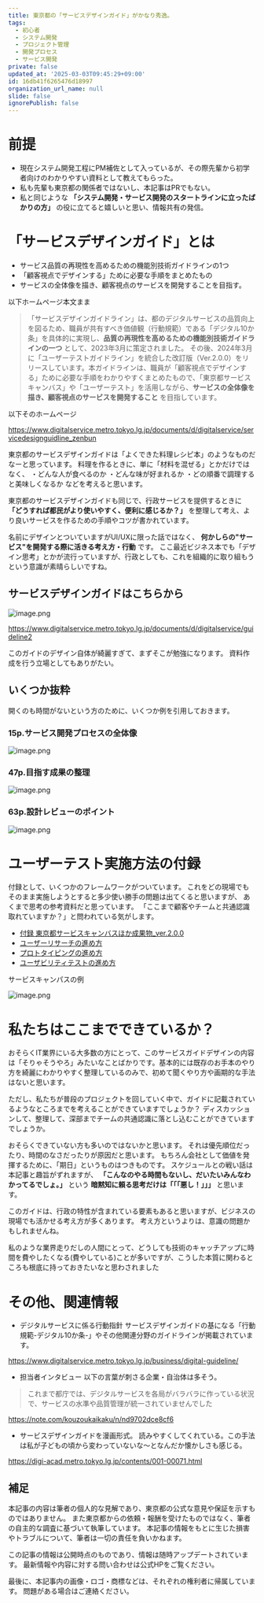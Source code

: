 ```yaml
---
title: 東京都の「サービスデザインガイド」がかなり秀逸。
tags:
  - 初心者
  - システム開発
  - プロジェクト管理
  - 開発プロセス
  - サービス開発
private: false
updated_at: '2025-03-03T09:45:29+09:00'
id: 16db41f6265476d18997
organization_url_name: null
slide: false
ignorePublish: false
---
```

# 前提

- 現在システム開発工程にPM補佐として入っているが、その際先輩から初学者向けのわかりやすい資料として教えてもらった。
- 私も先輩も東京都の関係者ではないし、本記事はPRでもない。
- 私と同じような **「システム開発・サービス開発のスタートラインに立ったばかりの方」** の役に立てると嬉しいと思い、情報共有の発信。


# 「サービスデザインガイド」とは


- サービス品質の再現性を高めるための機能別技術ガイドラインの1つ
- 「顧客視点でデザインする」ために必要な手順をまとめたもの
- サービスの全体像を描き、顧客視点のサービスを開発することを目指す。


以下ホームページ本文まま
> 「サービスデザインガイドライン」は、都のデジタルサービスの品質向上を図るため、職員が共有すべき価値観（行動規範）である「デジタル10か条」を具体的に実現し、**品質の再現性を高めるための機能別技術ガイドラインの一つ** として、2023年3月に策定されました。
その後、2024年3月に「ユーザーテストガイドライン」を統合した改訂版（Ver.2.0.0）をリリースしています。本ガイドラインは、職員が「顧客視点でデザインする」ために必要な手順をわかりやすくまとめたもので、「東京都サービスキャンバス」や「ユーザーテスト」を活用しながら、**サービスの全体像を描き、顧客視点のサービスを開発すること** を目指しています。


以下そのホームページ

https://www.digitalservice.metro.tokyo.lg.jp/documents/d/digitalservice/servicedesignguidline_zenbun


東京都のサービスデザインガイドは「よくできた料理レシピ本」のようなものだなーと思っています。
料理を作るときに、単に「材料を混ぜる」とかだけではなく、
・どんな人が食べるのか
・どんな味が好まれるか
・どの順番で調理すると美味しくなるか
などを考えると思います。

東京都のサービスデザインガイドも同じで、行政サービスを提供するときに **「どうすれば都民がより使いやすく、便利に感じるか？」** を整理して考え、より良いサービスを作るための手順やコツが書かれています。

名前にデザインとついていますがUI/UXに限った話ではなく、
**何かしらの"サービス"を開発する際に活きる考え方・行動** です。
ここ最近ビジネス本でも「デザイン思考」とかが流行っていますが、行政としても、これを組織的に取り組もうという意識が素晴らしいですね。


## サービスデザインガイドはこちらから

![image.png](https://qiita-image-store.s3.ap-northeast-1.amazonaws.com/0/3780099/263e311e-d9ee-4835-b722-29cbfdd75af5.png)

https://www.digitalservice.metro.tokyo.lg.jp/documents/d/digitalservice/guideline2


このガイドのデザイン自体が綺麗すぎて、まずそこが勉強になります。
資料作成を行う立場としてもありがたい。

## いくつか抜粋

開くのも時間がないという方のために、いくつか例を引用しておきます。

### 15p.サービス開発プロセスの全体像

![image.png](https://qiita-image-store.s3.ap-northeast-1.amazonaws.com/0/3780099/d29f6e9e-509d-44ad-ab26-2f4085d4efd4.png)


### 47p.目指す成果の整理

![image.png](https://qiita-image-store.s3.ap-northeast-1.amazonaws.com/0/3780099/e9522306-2858-4093-8746-32250d64d138.png)


### 63p.設計レビューのポイント

![image.png](https://qiita-image-store.s3.ap-northeast-1.amazonaws.com/0/3780099/e9f96486-55fe-4fa4-9f91-9ccd7c1ce667.png)



# ユーザーテスト実施方法の付録

付録として、いくつかのフレームワークがついています。
これをどの現場でもそのまま実施しようとすると多少使い勝手の問題は出てくると思いますが、
あくまで思考の参考資料だと思っています。
「ここまで顧客やチームと共通認識取れていますか？」と問われている気がします。

- [付録 東京都サービスキャンバスほか成果物_ver.2.0.0](https://www.digitalservice.metro.tokyo.lg.jp/documents/d/digitalservice/seika)
- [ユーザーリサーチの進め方](https://www.digitalservice.metro.tokyo.lg.jp/documents/d/digitalservice/01research)
- [プロトタイピングの進め方](https://www.digitalservice.metro.tokyo.lg.jp/documents/d/digitalservice/02proto)
- [ユーザビリティテストの進め方](https://www.digitalservice.metro.tokyo.lg.jp/documents/d/digitalservice/03test)


サービスキャンパスの例

![image.png](https://qiita-image-store.s3.ap-northeast-1.amazonaws.com/0/3780099/ffb76851-4463-4f99-9908-d57b34cef45c.png)


# 私たちはここまでできているか？

おそらくIT業界にいる大多数の方にとって、このサービスガイドデザインの内容は「そりゃそうやろ」みたいなことばかりです。基本的には既存のお手本のやり方を綺麗にわかりやすく整理しているのみで、初めて聞くやり方や画期的な手法はないと思います。

ただし、私たちが普段のプロジェクトを回していく中で、ガイドに記載されているようなところまでを考えることができていますでしょうか？
ディスカッションして、整理して、深部までチームの共通認識に落とし込むことができていますでしょうか。

おそらくできていない方も多いのではないかと思います。
それは優先順位だったり、時間のなさだったりが原因だと思います。
もちろん会社として価値を発揮するために、「期日」というものはつきものです。
スケジュールとの戦い話は本記事と趣旨がずれますが、
**「こんなのやる時間もないし、だいたいみんなわかってるでしょ。」**
という **暗黙知に頼る思考だけは「「「悪し！」」」** と思います。

このガイドは、行政の特性が含まれている要素もあると思いますが、ビジネスの現場でも活かせる考え方が多くあります。
考え方というよりは、意識の問題かもしれませんね。

私のような業界走りだしの人間にとって、どうしても技術のキャッチアップに時間を費やしたくなる(費やしている)ことが多いですが、こうした本質に関わるところも根底に持っておきたいなと思わされました



# その他、関連情報
- デジタルサービスに係る行動指針
サービスデザインガイドの基になる「行動規範-デジタル10か条-」やその他関連分野のガイドラインが掲載されています。

https://www.digitalservice.metro.tokyo.lg.jp/business/digital-guideline/

- 担当者インタビュー
以下の言葉が刺さる企業・自治体は多そう。
> これまで都庁では、デジタルサービスを各局がバラバラに作っている状況で、サービスの水準や品質管理が統一されていませんでした

https://note.com/kouzoukaikaku/n/nd9702dce8cf6

- サービスデザインガイドを漫画形式。
読みやすくしてくれている。この手法は私が子どもの頃から変わっていないな～となんだか懐かしさも感じる。

https://digi-acad.metro.tokyo.lg.jp/contents/001-00071.html



## 補足

本記事の内容は筆者の個人的な見解であり、東京都の公式な意見や保証を示すものではありません。
また東京都からの依頼・報酬を受けたものではなく、筆者の自主的な調査に基づいて執筆しています。
本記事の情報をもとに生じた損害やトラブルについて、筆者は一切の責任を負いかねます。

この記事の情報は公開時点のものであり、情報は随時アップデートされています。
最新情報や内容に対する問い合わせは公式HPをご覧ください。

最後に、本記事内の画像・ロゴ・商標などは、それぞれの権利者に帰属しています。
問題がある場合はご連絡ください。

